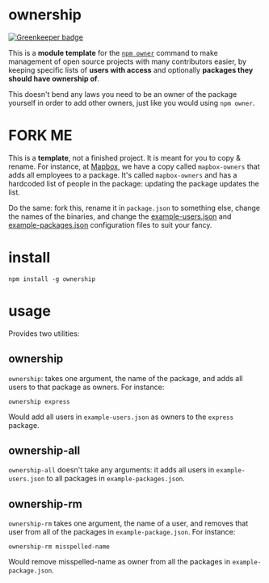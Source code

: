 # ownership

[![Greenkeeper badge](https://badges.greenkeeper.io/pelias/ownership.svg)](https://greenkeeper.io/)

This is a **module template**
for the [`npm owner`](https://docs.npmjs.com/cli/owner) command to
make management of open source projects with many contributors easier,
by keeping specific lists of **users with access** and optionally **packages
they should have ownership of**.

This doesn't bend any laws you need to be an owner of the package yourself
in order to add other owners, just like you would using `npm owner`.

# FORK ME

This is a **template**, not a finished project. It is meant for you to
copy & rename. For instance, at [Mapbox](https://www.mapbox.com/), we
have a copy called `mapbox-owners` that adds all employees to a package.
It's called `mapbox-owners` and has a hardcoded list of people in the package:
updating the package updates the list.

Do the same: fork this, rename it in `package.json` to something else,
change the names of the binaries, and change the [example-users.json](example-users.json)
and [example-packages.json](example-packages.json) configuration files to suit
your fancy.

# install

    npm install -g ownership

# usage

Provides two utilities:

## ownership

`ownership`: takes one argument, the name of the package,
and adds all users to that package as owners. For instance:

    ownership express

Would add all users in `example-users.json` as owners to the
`express` package.

## ownership-all

`ownership-all` doesn't take any arguments: it adds all users in
`example-users.json` to all packages in `example-packages.json`.

## ownership-rm

`ownership-rm` takes one argument, the name of a user, and removes
that user from all of the packages in `example-package.json`. For
instance:

    ownership-rm misspelled-name

Would remove misspelled-name as owner from all the packages in 
`example-package.json`.
